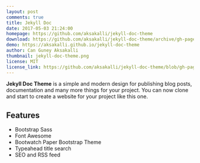 ```yaml
---
layout: post
comments: true
title: Jekyll Doc
date: 2017-05-03 21:24:00
homepage: https://github.com/aksakalli/jekyll-doc-theme
download: https://github.com/aksakalli/jekyll-doc-theme/archive/gh-pages.zip
demo: https://aksakalli.github.io/jekyll-doc-theme
author: Can Guney Aksakalli
thumbnail: jekyll-doc-theme.png
license: MIT
license_link: https://github.com/aksakalli/jekyll-doc-theme/blob/gh-pages/LICENSE
---
```


**Jekyll Doc Theme** is a simple and modern design for publishing blog posts, documentation and many more things for your project.
You can now clone and start to create a website for your project like this one.

## Features

* Bootstrap Sass
* Font Awesome
* Bootwatch Paper Bootstrap Theme
* Typeahead title search
* SEO and RSS feed
